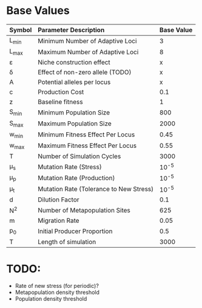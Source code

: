 # Base Values

| Symbol | Parameter Description                 | Base Value    |
|--------|:--------------------------------------|:--------------|
| L<sub>min</sub> | Minimum Number of Adaptive Loci | 3             |
| L<sub>max</sub> | Maximum Number of Adaptive Loci | 8             |
| &epsilon; | Niche construction effect          | x             |
| &delta; | Effect of non-zero allele (TODO)     | x             |
| A      | Potential alleles per locus           | x             |
| c      | Production Cost                       | 0.1           |
| z      | Baseline fitness                      | 1             |
| S<sub>min</sub>  | Minimum Population Size     | 800           |
| S<sub>max</sub>  | Maximum Population Size     | 2000          |
| w<sub>min</sub> | Minimum Fitness Effect Per Locus | 0.45          |
| w<sub>max</sub> | Maximum Fitness Effect Per Locus | 0.55          |
| T      | Number of Simulation Cycles           | 3000          |
| μ<sub>s</sub> | Mutation Rate (Stress)         | 10<sup>-5</sup> |
| μ<sub>p</sub>    | Mutation Rate (Production)  | 10<sup>-5</sup> |
| μ<sub>t</sub> | Mutation Rate (Tolerance to New Stress)  | 10<sup>-5</sup> |
| d      | Dilution Factor                       | 0.1           |
| N<sup>2</sup> | Number of Metapopulation Sites | 625           |
| m      | Migration Rate                        | 0.05          |
| p<sub>0</sub> | Initial Producer Proportion    | 0.5           |
| T      | Length of simulation                  | 3000          |

# TODO:
* Rate of new stress (for periodic)?
* Metapopulation density threshold
* Population density threshold
